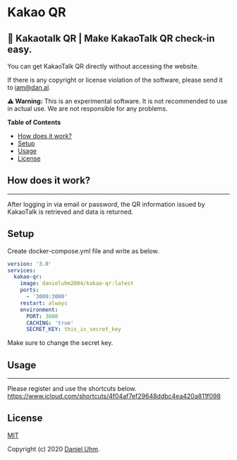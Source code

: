# Kakao QR

## 🔅 Kakaotalk QR | Make KakaoTalk QR check-in easy.

You can get KakaoTalk QR directly without accessing the website.

If there is any copyright or license violation of the software, please send it to iam@dan.al.

**⚠️ Warning:** This is an experimental software. It is not recommended to use in actual use. We are not responsible for any problems.

**Table of Contents**

- [How does it work?](#how-does-it-work)
- [Setup](#setup)
- [Usage](#usage)
- [License](#license)

## How does it work?

---

After logging in via email or password, the QR information issued by KakaoTalk is retrieved and data is returned.

## Setup

Create docker-compose.yml file and write as below.

```yml
version: '3.0'
services:
  kakao-qr:
    image: danieluhm2004/kakao-qr:latest
    ports:
      - '3000:3000'
    restart: always
    environment:
      PORT: 3000
      CACHING: 'true'
      SECRET_KEY: this_is_secret_key
```

Make sure to change the secret key.

## Usage

---

Please register and use the shortcuts below.
https://www.icloud.com/shortcuts/4f04af7ef29648ddbc4ea420a811f098

## License

[MIT](LICENSE)

Copyright (c) 2020 [Daniel Uhm](htts://github.com/danieluhm2004).
